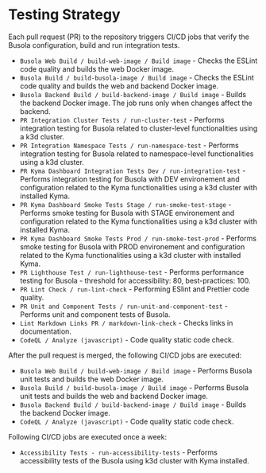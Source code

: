 # Testing Strategy

Each pull request (PR) to the repository triggers CI/CD jobs that verify the Busola configuration, build and run integration tests.

- `Busola Web Build / build-web-image / Build image` - Checks the ESLint code quality and builds the web Docker image.
- `Busola Build / build-busola-image / Build image` - Checks the ESLint code quality and builds the web and backend Docker image.
- `Busola Backend Build / build-backend-image / Build image` - Builds the backend Docker image. The job runs only when changes affect the backend.
- `PR Integration Cluster Tests / run-cluster-test` - Performs integration testing for Busola related to cluster-level functionalities using a k3d cluster.
- `PR Integration Namespace Tests / run-namespace-test` - Performs integration testing for Busola related to namespace-level functionalities using a k3d cluster.
- `PR Kyma Dashboard Integration Tests Dev / run-integration-test` - Performs integration testing for Busola with DEV environement and configuration related to the Kyma functionalities using a k3d cluster with installed Kyma.
- `PR Kyma Dashboard Smoke Tests Stage / run-smoke-test-stage` - Performs smoke testing for Busola with STAGE environement and configuration related to the Kyma functionalities using a k3d cluster with installed Kyma.
- `PR Kyma Dashboard Smoke Tests Prod / run-smoke-test-prod` - Performs smoke testing for Busola with PROD environement and configuration related to the Kyma functionalities using a k3d cluster with installed Kyma.
- `PR Lighthouse Test / run-lighthouse-test` - Performs performance testing for Busola - threshold for accessibility: 80, best-practices: 100.
- `PR Lint Check / run-lint-check` - Performing ESlint and Prettier code quality.
- `PR Unit and Component Tests / run-unit-and-component-test` - Performs unit and component tests of Busola.
- `Lint Markdown Links PR / markdown-link-check` - Checks links in documentation.
- `CodeQL / Analyze (javascript)` - Code quality static code check.

After the pull request is merged, the following CI/CD jobs are executed:

- `Busola Web Build / build-web-image / Build image` - Performs Busola unit tests and builds the web Docker image.
- `Busola Build / build-busola-image / Build image` - Performs Busola unit tests and builds the web and backend Docker image.
- `Busola Backend Build / build-backend-image / Build image` - Builds the backend Docker image.
- `CodeQL / Analyze (javascript)` - Code quality static code check.

Following CI/CD jobs are executed once a week:

- `Accessibility Tests - run-accessibility-tests` - Performs accessibility tests of the Busola using k3d cluster with Kyma installed.
